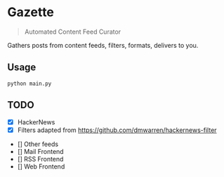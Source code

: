 # Gazette

> Automated Content Feed Curator

Gathers posts from content feeds, filters, formats, delivers to you.

## Usage
`python main.py`

## TODO
- [x] HackerNews
- [x] Filters adapted from https://github.com/dmwarren/hackernews-filter
- [] Other feeds
- [] Mail Frontend
- [] RSS Frontend
- [] Web Frontend